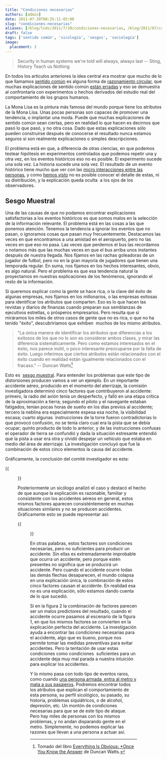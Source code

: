 ```yaml
---
title: "Condiciones necesarias"
authors: [admin]
date: 2011-07-20T08:25:11-03:00
slug: "condiciones-necesarias"
aliases: [/blog/lnds/2011/7/20/condiciones-necesarias, /blog/2011/07/condiciones-necesarias.html]
draft: false
tags: ['sentido común', 'sicología', 'sesgos', 'sociología']
image:
  placement: 3
---
```



> Security in human systems we're told will always, always last \--
> Sting, History Teach us Nothing

En todos los artículos anteriores la idea central era mostrar que mucho
de lo que llamamos [sentido común](/blog/lnds/2011/06/28/la-paradoja-del-sentido-comun)
es alguna forma de [razonamiento circular](/blog/lnds/2011/07/20/razonamiento-circular),
que muchas explicaciones de sentido común [están erradas](/blog/lnds/2011/07/10/intuicion) y eso se
demuestra al confrontarla con experimentos o hechos derivados del
estudio real del comportamiento de los grupos humanos.

La Mona Lisa es la pintura más famosa del mundo porque tiene los
atributos de la Mona Lisa. Unas pocas personas son capaces de promover
una tendencia, o implantar una moda. Puede que muchas explicaciones de
sentido común sean ciertas, pero en realidad lo que hacen es decirnos
que pasó lo que pasó, y no otra cosa. Dado que estas explicaciones sólo
pueden construirse después de conocerse el resultado nunca estamos
seguros si son realmente explicaciones o simples descripciones.

El problema está en que, a diferencia de otras ciencias, en que podemos
testear hipótesis en experimentos controlados que podemos repetir una y
otra vez, en los eventos históricos eso no es posible. El experimento
sucede una sola vez. La historia sucede una sola vez. El resultado de un
evento histórico tiene mucho que ver con las 
[micro interacciones entre las personas](/blog/lnds/2011/07/13/influencias), y como
[hemos visto](/blog/lnds/2011/07/12/razonamiento-circular) no
es posible conocer el detalle de estas, ni su distribución, y la
explicación queda oculta  a los ojos de los observadores.

## Sesgo Muestral 

Una de las causas de que no podamos encontrar explicaciones
satisfactorias a los eventos históricos es que somos malos en la
selección de la información relevante. El problema está en las cosas a
las que ponemos atención. Tenemos la tendencia a ignorar los eventos que
no pasan, o ignoramos cosas que pasan muy frecuentemente. Destacamos las
veces en que encontramos a una amistad en el aeropuerto, pero no las
veces en que eso no pasa. Las veces que perdemos el bus las recordamos o
notamos más que las muchas veces en que el bus arriba unos instantes
después de nuestra llegada. Nos fijamos en las rachas goleadoras de un
jugador de futbol, pero no en la gran mayoría de jugadores que tienen
una temporada regular. En suma, nos fijamos en los hechos interesantes,
obvio, es algo natural. Pero el problema es que esa tendencia natural la
proyectamos en nuestras explicaciones de los fenómenos, ignorando el
resto de la información.

Si queremos explicar como la gente se hace rica, o la clave del éxito de
algunas empresas, nos fijamos en los millonarios, o las empresas
exitosas para identificar los atributos que comparten. Eso es lo que
hacen las revistas y diarios de finanzas cuando preparan sus semblanzas
de ejecutivos estrellas, o prósperos empresarios. Pero resulta que si
miráramos los miles de otros casos de gente que no es rica, o que no ha
tenido "éxito", descubriríamos que exhiben  muchos de los mismo
atributos.

> "La única manera de identificar los atributos que diferencias a los
> exitosos de los que no lo son es considerar ambos clases, y mirar las
> diferencia sistemáticamente. Pero como estamos interesados en el
> éxito, nos parece inútil, o poco interesante preocuparse por la falta
> de éxito. Luego inferimos que ciertos atributos están relacionados con
> el éxito cuando en realidad están igualmente relacionados con el
> fracaso." \-- Duncan Watts[^1]

Esto es  [sesgo muestral](https://es.wikipedia.org/wiki/Sesgo_muestral).
Para entender los problemas que este tipo de distorsiones producen vamos
a ver un ejemplo. En un importante accidente aéreo, producido en el
momento del aterrizaje, la comisión investigadora determinó cinco
factores que contribuyeron al accidente: primero, la radio del avión
tenía un desperfecto, y falló en una etapa crítica de la aproximación a
tierra; segundo el piloto y el navegante estaban fatigados, tenían pocas
horas de sueño en los días previos al accidente; tercero la neblina era
especialmente espesa esa noche, la visibilidad escasa; cuarto algunas
 instrucciones de la torre fueron contradictorias lo que provocó
confusión, no se tenía claro cual era la pista que se debía ocupar;
quinto producto de todo lo anterior, y de las instrucciones confusas el
operador de tierra se confundió y dada la situación estresante entendió
que la pista a usar era otra y olvidó despejar un vehículo que estaba en
medio del área de aterrizaje. La investigación concluyó que fue la
combinación de estos cinco elementos la causa del accidente.

Gráficamente, la conclusión del comité investigador es esta:

{{<figure caption="Figura 1: Combinación de causas de un accidente aereo" src="Sesgo2.png">}}

Posteriormente un sicólogo analizó el caso y destacó el hecho de que
aunque la explicación es razonable, familiar y consistente con los
accidentes aéreos en general, estos mismos factores aparecen
consisténtemente en muchas situaciones similares y no se producen
accidentes. Gráficamente esto se puede representar así:

{{<figure caption="Figura 2: Las mismas causas y no siempre ocurre un accidente aéreo" src="Sesgo1.png">}}

En otras palabras, estos factores son condiciones necesarias, pero no
suficientes para producir un accidente. Sin ellas es extremadamente
improbable que ocurra un accidente, pero porque estén presentes no
significa que se producirá un accidente. Pero cuando el accidente ocurre
todas las demás flechas desaparecen, el mundo colapsa en una explicación
única, la combinación de estos cinco factores causan el accidente. En
realidad esa no es una explicación, sólo estamos dando cuenta de lo que
sucedió.

Si en la figura 2 la combinación de factores parecen ser un malos
predictores del resultado, cuando el accidente ocurre pasamos al
escenario de la figura 1, en que los mismos factores se convierten en la
explicación perfecta del accidente. La investigación ayuda a encontrar
las condiciones necesarias para el accidente, algo que es bueno, porque
nos permite tomar las medidas preventivas para evitar accidentes. Pero
la tentación de usar estas condiciones como condiciones  suficientes
para un accidente deja muy mal parada a nuestra intuición para explicar
los accidentes.

Y lo mismo pasa con todo tipo de eventos raros, como cuando 
[una persona armada  entra al metro y mata a sus pasajeros](https://www.biobiochile.cl/2011/07/17/al-menos-4-heridos-en-tiroteo-en-estacion-de-metro-plaza-de-maipu-en-santiago.shtml).
Podremos encontrar todos los atributos que explican el comportamiento de
esta persona, su perfil sicológico, su pasado, su historia, problemas
siquiátricos, o de alcohol, depresión, etc. Un montón de condiciones
necesarias para que se de este tipo de ataque. Pero hay miles de
personas con los mismos problemas, y no andan disparando gente en el
metro. Simplemente, no podemos explicar las razones que llevan a una
persona a actuar así.


[^1]: Tomado del libro [Everything Is Obvious: \*Once You Know the  Answer](https://www.amazon.com/gp/product/0385531680/ref=as_li_qf_sp_asin_tl?ie=UTF8&tag=lanaturaledel-20&linkCode=as2&camp=217145&creative=399373&creativeASIN=0385531680)
de Duncan Watts.
